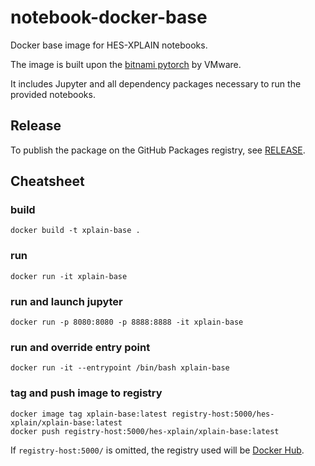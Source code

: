 # notebook-docker-base
Docker base image for HES-XPLAIN notebooks.

The image is built upon the [bitnami pytorch](https://hub.docker.com/r/bitnami/pytorch/) by VMware.

It includes Jupyter and all dependency packages necessary to run the provided notebooks.

## Release

To publish the package on the GitHub Packages registry, see [RELEASE](RELEASE.md).

## Cheatsheet

### build

```shell
docker build -t xplain-base .
```

### run
```shell
docker run -it xplain-base
```

### run and launch jupyter
```shell
docker run -p 8080:8080 -p 8888:8888 -it xplain-base
```

### run and override entry point
```shell
docker run -it --entrypoint /bin/bash xplain-base
```

### tag and push image to registry
```shell
docker image tag xplain-base:latest registry-host:5000/hes-xplain/xplain-base:latest
docker push registry-host:5000/hes-xplain/xplain-base:latest
```

If `registry-host:5000/` is omitted, the registry used will be [Docker Hub](https://hub.docker.com/).
